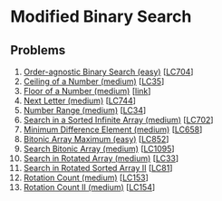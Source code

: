 # Modified Binary Search

## Problems

1. [Order-agnostic Binary Search (easy)]()
[[LC704](https://leetcode.com/problems/binary-search/)]
1. [Ceiling of a Number (medium)]()
[[LC35](https://leetcode.com/problems/search-insert-position/)]
1. [Floor of a Number (medium)]()
[[link](https://www.geeksforgeeks.org/floor-in-a-sorted-array/)]
1. [Next Letter (medium)]()
[[LC744](https://leetcode.com/problems/find-smallest-letter-greater-than-target/)]
1. [Number Range (medium)]()
[[LC34](https://leetcode.com/problems/find-first-and-last-position-of-element-in-sorted-array/)]
1. [Search in a Sorted Infinite Array (medium)]()
[[LC702](https://leetcode.com/problems/search-in-a-sorted-array-of-unknown-size/)]
1. [Minimum Difference Element (medium)]()
[[LC658](https://leetcode.com/problems/find-k-closest-elements/)]
1. [Bitonic Array Maximum (easy)]()
[[LC852](https://leetcode.com/problems/peak-index-in-a-mountain-array/)]
1. [Search Bitonic Array (medium)]()
[[LC1095](https://leetcode.com/problems/find-in-mountain-array/)]
1. [Search in Rotated Array (medium)]()
[[LC33](https://leetcode.com/problems/search-in-rotated-sorted-array/)]
1. [Search in Rotated Sorted Array II]()
[[LC81](https://leetcode.com/problems/search-in-rotated-sorted-array-ii/)]
1. [Rotation Count (medium)]()
[[LC153](https://leetcode.com/problems/find-minimum-in-rotated-sorted-array/)]
1. [Rotation Count II (medium)]()
[[LC154](https://leetcode.com/problems/find-minimum-in-rotated-sorted-array-ii/)]
